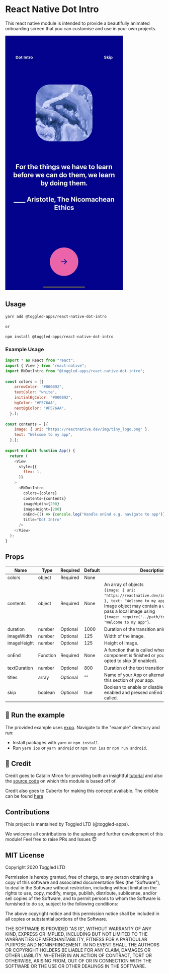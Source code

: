 # React Native Dot Intro

This react native module is intended to provide a beautifully animated onboarding screen that you can customise and use in your own projects.

![Alt Text](./assets/react-native-dot-intro.gif)

## Usage

```
yarn add @toggled-apps/react-native-dot-intro

or 

npm install @toggled-apps/react-native-dot-intro
```

### Example Usage
```javascript
import * as React from "react";
import { View } from "react-native";
import RNDotIntro from "@toggled-apps/react-native-dot-intro";

const colors = [{
    arrowColor: "#000B92",
    textColor: "white",
    initialBgColor: "#000B92",
    bgColor: "#F576AA",
    nextBgColor: "#F576AA",
  },];

const contents = [{
    image: { uri: "https://reactnative.dev/img/tiny_logo.png" },
    text: "Welcome to my app",
  },];

export default function App() {
  return (
    <View
      style={{
        flex: 1,
      }}
    >
      <RNDotIntro
        colors={colors}
        contents={contents}
        imageWidth={200}
        imageHeight={200}
        onEnd={() => {console.log("Handle onEnd e.g. navigate to app")}}
        title="Dot Intro"
      />
    </View>
  );
}

```

## Props

|Name|Type|Required|Default|Description|
|---|---|---|---|---|
|colors|object|Required|None||An array of objects `{ arrowColor: "#000B92", textColor: "white", initialBgColor: "#000B92", bgColor: "#F576AA", nextBgColor: "#F576AA"}` a mixture of hexcodes and color names may be used see [React Native Default Colors](https://reactnative.dev/docs/colors).<br/><br/>initialBgColor -> Big background of the element<br/>bgColor -> initial circle bg color that will be the next slide initial BG Color<br/>nextBgColor -> next circle bg color after we fully transition the circle and this will be small again</br>prev bgColor === next initialBgColor<br/>prev nextBgColor === next bgColor|
|contents|object|Required|None|An array of objects<br/>`{image: { uri: "https://reactnative.dev/img/tiny_logo.png" }, text: "Welcome to my app"}`.<br/>Image object may contain a uri or you may pass a local image using<br/>`{image: require('../path/to/image'), text: "Welcome to my app"}`.
|duration|number|Optional|1000|Duration of the transition animation.|
|imageWidth|number|Optional|125|Width of the image.|
|imageHeight|number|Optional|125|Height of image.|
|onEnd|Function|Required|None|A function that is called when the app intro component is finished or you the user has opted to skip (if enabled).|
|textDuration|number|Optional|800|Duration of the text transition animation.|
|titles|array|Optional|""|Name of your App or alternatively the title of this section of your app.|
|skip|boolean|Optional|true|Boolean to enable or disable the skip button. If enabled and pressed onEnd function will be called.|

## 🚀 Run the example
The provided example uses [expo](https://expo.io/). Navigate to the "example" directory and run:

- Install packages with `yarn` or `npm install`.
- Run `yarn ios` or `yarn android` or `npm run ios` or `npm run android`.

## 💸 Credit

Credit goes to Catalin Miron for providing both an insightful [tutorial](https://youtu.be/vQNg06Hf0MQ) and also the [source code](https://github.com/catalinmiron/react-native-dot-inversion) on which this module is based off of.

Credit also goes to Cuberto for making this concept avaliable. The dribble can be found [here](https://dribbble.com/shots/6654320-Animated-Onboarding-Screens)

## Contributions
This project is mantained by Toggled LTD (@toggled-apps).

We welcome all contributions to the upkeep and further development of this module! Feel free to raise PRs and Issues 😇

## MIT License
Copyright 2020 Toggled LTD

Permission is hereby granted, free of charge, to any person obtaining a copy of this software and associated documentation files (the "Software"), to deal in the Software without restriction, including without limitation the rights to use, copy, modify, merge, publish, distribute, sublicense, and/or sell copies of the Software, and to permit persons to whom the Software is furnished to do so, subject to the following conditions:

The above copyright notice and this permission notice shall be included in all copies or substantial portions of the Software.

THE SOFTWARE IS PROVIDED "AS IS", WITHOUT WARRANTY OF ANY KIND, EXPRESS OR IMPLIED, INCLUDING BUT NOT LIMITED TO THE WARRANTIES OF MERCHANTABILITY, FITNESS FOR A PARTICULAR PURPOSE AND NONINFRINGEMENT. IN NO EVENT SHALL THE AUTHORS OR COPYRIGHT HOLDERS BE LIABLE FOR ANY CLAIM, DAMAGES OR OTHER LIABILITY, WHETHER IN AN ACTION OF CONTRACT, TORT OR OTHERWISE, ARISING FROM, OUT OF OR IN CONNECTION WITH THE SOFTWARE OR THE USE OR OTHER DEALINGS IN THE SOFTWARE.

